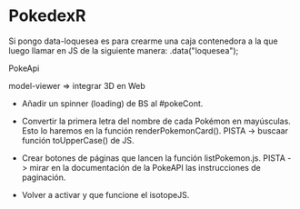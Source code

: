 # PokedexR
Si pongo data-loquesea es para crearme una caja contenedora a la que luego llamar en JS de la siguiente manera: 
.data("loquesea");

PokeApi

model-viewer => integrar 3D en Web

- Añadir un spinner (loading) de BS al #pokeCont.

- Convertir la primera letra del nombre de cada Pokémon en mayúsculas. Esto lo haremos en la función renderPokemonCard(). PISTA -> buscaar función toUpperCase() de JS.

- Crear botones de páginas que lancen la función listPokemon.js. PISTA -> mirar en la documentación de la PokeAPI las instrucciones de paginación.

- Volver a activar y que funcione el isotopeJS.
